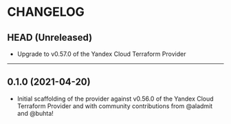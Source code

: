 CHANGELOG
=========

## HEAD (Unreleased)
* Upgrade to v0.57.0 of the Yandex Cloud Terraform Provider

---

## 0.1.0 (2021-04-20)
* Initial scaffolding of the provider against v0.56.0 of the Yandex Cloud Terraform Provider and with community
  contributions from @aladmit and @buhta!
